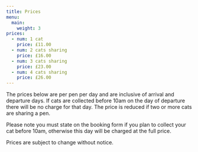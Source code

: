 ```yaml
---
title: Prices
menu:
  main:
    weight: 3
prices:
  - num: 1 cat
    price: £11.00
  - num: 2 cats sharing
    price: £16.00
  - num: 3 cats sharing
    price: £23.00
  - num: 4 cats sharing
    price: £26.00
---
```

The prices below are per pen per day and are inclusive of arrival and departure days. If cats are collected before 10am on the day of departure there will be no charge for that day. The price is reduced if two or more cats are sharing a pen.

Please note you must state on the booking form if you plan to collect your cat before 10am, otherwise this day will be charged at the full price.

Prices are subject to change without notice.
